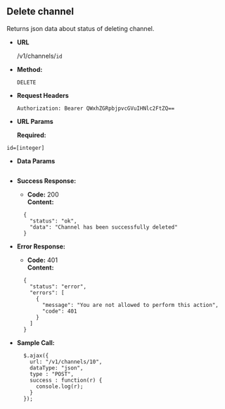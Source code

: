 **Delete channel**
----
  Returns json data about status of deleting channel.

* **URL**

  /v1/channels/`id`

* **Method:**

  `DELETE`
  
*  **Request Headers**

    `Authorization: Bearer QWxhZGRpbjpvcGVuIHNlc2FtZQ==`
    
*  **URL Params**

   **Required:**
   
  `id=[integer]`

* **Data Params**

  ```
  
  ```
    
* **Success Response:**

  * **Code:** 200 <br />
    **Content:** 
  ```
    {
      "status": "ok",
      "data": "Channel has been successfully deleted"
    }
  ```
 
* **Error Response:**

  * **Code:** 401 <br />
    **Content:** 
  ```
    {
      "status": "error",
      "errors": [
        {
          "message": "You are not allowed to perform this action",
          "code": 401
        }
      ]
    }
  ```

* **Sample Call:**

  ```
    $.ajax({
      url: "/v1/channels/10",
      dataType: "json",
      type : "POST",
      success : function(r) {
        console.log(r);
      }
    });
  ```